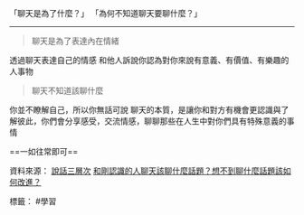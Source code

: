 「聊天是為了什麼？」
「為何不知道聊天要聊什麼？」
***
>聊天是為了表達內在情緒

透過聊天表達自己的情感
和他人訴說你認為對你來說有意義、有價值、有樂趣的人事物

>聊天不知道該聊什麼

你並不瞭解自己，所以你無話可說
聊天的本質，是讓你和對方有機會更認識與了解彼此，你們會分享感受，交流情感，聊聊那些在人生中對你們具有特殊意義的事情

==一如往常即可==

資料來源：
[說話三層次](https://www.harpersbazaar.com/tw/culture/lifestyle/g29456436/the-art-of-talking/)
[和剛認識的人聊天該聊什麼話題？想不到聊什麼話題該如何改進？](https://www.mpsony.com/2022/08/How-to-have-better-conversations-with-people-you-ve-just-met.html)

標籤： #學習 
